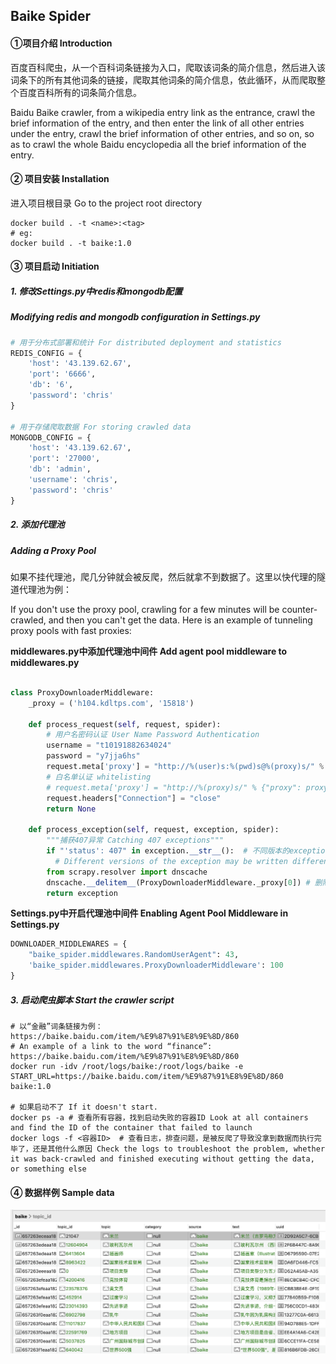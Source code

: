## Baike Spider



#### ①项目介绍 Introduction

百度百科爬虫，从一个百科词条链接为入口，爬取该词条的简介信息，然后进入该词条下的所有其他词条的链接，爬取其他词条的简介信息，依此循环，从而爬取整个百度百科所有的词条简介信息。

Baidu Baike crawler, from a wikipedia entry link as the entrance, crawl the brief information of the entry, and then enter the link of all other entries under the entry, crawl the brief information of other entries, and so on, so as to crawl the whole Baidu encyclopedia all the brief information of the entry.



#### ② 项目安装 Installation

进入项目根目录 Go to the project root directory

```shell
docker build . -t <name>:<tag>  
# eg:
docker build . -t baike:1.0
```



#### ③ 项目启动 Initiation

##### 1. 修改Settings.py中redis和mongodb配置

##### Modifying redis and mongodb configuration in Settings.py

```python
# 用于分布式部署和统计 For distributed deployment and statistics
REDIS_CONFIG = {
    'host': '43.139.62.67',
    'port': '6666',
    'db': '6',
    'password': 'chris'
}

# 用于存储爬取数据 For storing crawled data
MONGODB_CONFIG = {
    'host': '43.139.62.67',
    'port': '27000',
    'db': 'admin',
    'username': 'chris',
    'password': 'chris'
}
```



##### 2. 添加代理池

##### Adding a Proxy Pool

如果不挂代理池，爬几分钟就会被反爬，然后就拿不到数据了。这里以快代理的隧道代理池为例：

If you don't use the proxy pool, crawling for a few minutes will be counter-crawled, and then you can't get the data. Here is an example of tunneling proxy pools with fast proxies:

**middlewares.py中添加代理池中间件 Add agent pool middleware to middlewares.py**

```python

class ProxyDownloaderMiddleware:
    _proxy = ('h104.kdltps.com', '15818')

    def process_request(self, request, spider):
        # 用户名密码认证 User Name Password Authentication
        username = "t10191882634024"
        password = "y7jja6hs"
        request.meta['proxy'] = "http://%(user)s:%(pwd)s@%(proxy)s/" % {"user": username, "pwd": password,"proxy": ':'.join(ProxyDownloaderMiddleware._proxy)}
        # 白名单认证 whitelisting
        # request.meta['proxy'] = "http://%(proxy)s/" % {"proxy": proxy}
        request.headers["Connection"] = "close"
        return None

    def process_exception(self, request, exception, spider):
        """捕获407异常 Catching 407 exceptions"""
        if "'status': 407" in exception.__str__():  # 不同版本的exception的写法可能不一样，可以debug出当前版本的exception再修改条件 
          # Different versions of the exception may be written differently, you can debug the current version of the exception and then modify the condition
        from scrapy.resolver import dnscache
        dnscache.__delitem__(ProxyDownloaderMiddleware._proxy[0]) # 删除proxy host的dns缓存 Delete the proxy host's dns cache
        return exception

```

**Settings.py中开启代理池中间件 Enabling Agent Pool Middleware in Settings.py**

```python
DOWNLOADER_MIDDLEWARES = {
    "baike_spider.middlewares.RandomUserAgent": 43,
    'baike_spider.middlewares.ProxyDownloaderMiddleware': 100
}
```



##### 3. 启动爬虫脚本 Start the crawler script

```shell
# 以“金融”词条链接为例：https://baike.baidu.com/item/%E9%87%91%E8%9E%8D/860
# An example of a link to the word “finance”: https://baike.baidu.com/item/%E9%87%91%E8%9E%8D/860
docker run -idv /root/logs/baike:/root/logs/baike -e START_URL=https://baike.baidu.com/item/%E9%87%91%E8%9E%8D/860 baike:1.0 

# 如果启动不了 If it doesn't start.
docker ps -a # 查看所有容器，找到启动失败的容器ID Look at all containers and find the ID of the container that failed to launch
docker logs -f <容器ID>  # 查看日志，排查问题，是被反爬了导致没拿到数据而执行完毕了，还是其他什么原因 Check the logs to troubleshoot the problem, whether it was back-crawled and finished executing without getting the data, or something else
```



#### ④ 数据样例 Sample data

![image-20240502201426990](./assets/image-20240502201426990.png)